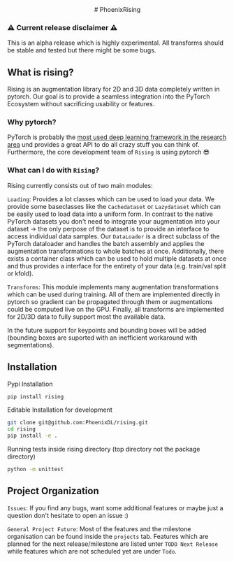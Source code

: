 <div align="center">
# PhoenixRising
</div>

### :warning: Current release disclaimer :warning:
This is an alpha release which is highly experimental. All transforms should be stable and tested but there might be some bugs.

## What is rising?
Rising is an augmentation library for 2D and 3D data completely written in pytorch.
Our goal is to provide a seamless integration into the PyTorch Ecosystem without sacrificing usability or features.

### Why pytorch?
PyTorch is probably the [most used deep learning framework in the research area](https://chillee.github.io/pytorch-vs-tensorflow/) und provides a great API to do all crazy stuff you can think of.
Furthermore, the core development team of `Rising` is using pytorch :sunglasses:

### What can I do with `Rising`?
Rising currently consists out of two main modules:

`Loading`: Provides a lot classes which can be used to load your data.
We provide some baseclasses like the `Cachedataset` or `Lazydataset` which can be easily used to load data into a uniform form.
In contrast to the native PyTorch datasets you don't need to integrate your augmentation into your dataset -> the only perpose of the dataset is to provide an interface to access individual data samples.
Our `DataLoader` is a direct subclass of the PyTorch dataloader and handles the batch assembly and applies the augmentation transformations to whole batches at once.
Additionally, there exists a container class which can be used to hold multiple datasets at once and thus provides a interface for the entirety of your data (e.g. train/val split or kfold).

`Transforms`: This module implements many augmentation transformations which can be used during training.
All of them are implemented directly in pytorch so gradient can be propagated through them or augmentations could be computed live on the GPU.
Finally, all transforms are implemented for 2D/3D data to fully support most the available data.

In the future support for keypoints and bounding boxes will be added (bounding boxes are suported with an inefficient workaround with segmentations).

## Installation

Pypi Installation
```bash
pip install rising
```

Editable Installation for development

```bash
git clone git@github.com:PhoenixDL/rising.git
cd rising
pip install -e .
```

Running tests inside rising directory (top directory not the package directory)
```bash
python -m unittest
```

## Project Organization
`Issues`: If you find any bugs, want some additional features or maybe just a question don't hesitate to open an issue :) 

`General Project Future`: Most of the features and the milestone organisation can be found inside the `projects` tab. 
Features which are planned for the next release/milestone are listed unter `TODO Next Release` while features which are not scheduled yet are under `Todo`.